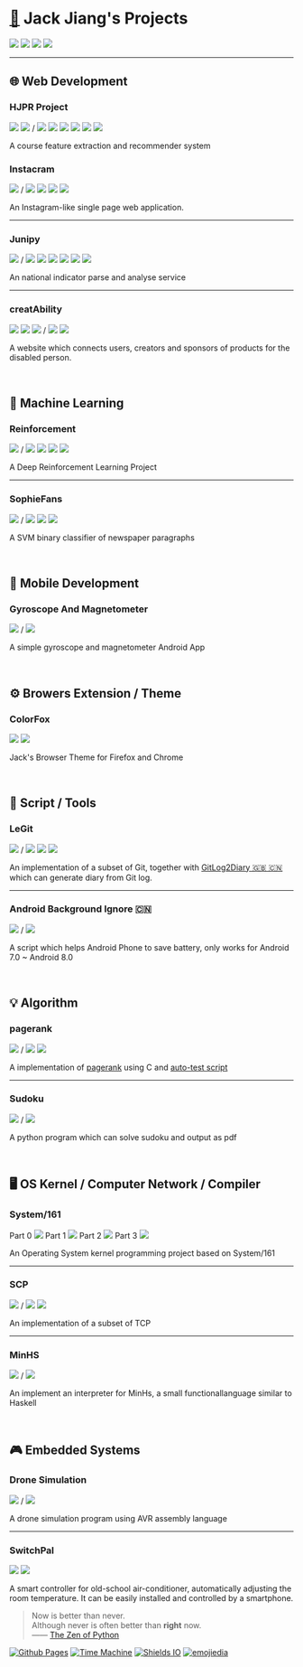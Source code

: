 # [🏡](http://www.jackjyq.com/) Jack Jiang's Projects

[![](./data/link-badge.svg)](https://www.linkedin.com/in/jiangyiqun/)
[![](./data/github-badge.svg)](https://github.com/jiangyiqun/)
[![](./data/bitbucket-badge.svg)](https://bitbucket.org/jiangyiqun/)
![](./data/email-badge.svg)

___

## 🌐 Web Development

### HJPR Project

[![](./data/code-badge.svg)](https://github.com/unsw-cse-comp3900-9900/capstone-project-hjpr)
[![](./data/detail-badge.svg)](https://unsw-cse-comp3900-9900.github.io/capstone-project-hjpr/)
/
[![](./data/react-badge.svg)](https://reactjs.org/)
[![](./data/bootstrap-badge.svg)](https://getbootstrap.com/)
[![](./data/flask-badge.svg)](https://flask.palletsprojects.com/en/1.1.x/)
[![](data/mlab-badge.svg)](https://mlab.com/)
[![](data/numpy-badge.svg)](https://numpy.org/)
[![](data/tensorflow-badge.svg)](https://www.tensorflow.org/)

A course feature extraction and recommender system

### Instacram

[![](./data/code-badge.svg)](https://github.com/Jiangyiqun/Instacram)
/
[![](./data/javascript-badge.svg)](https://developer.mozilla.org/en-US/docs/Web/JavaScript/)
[![](./data/bootstrap-badge.svg)](https://getbootstrap.com/)
[![](./data/flask-badge.svg)](https://flask.palletsprojects.com/en/1.1.x/)
[![](./data/sqlite-badge.svg)](https://www.sqlite.org/)

An Instagram-like single page web application.

___

### Junipy

[![](./data/code-badge.svg)](https://github.com/Jiangyiqun/Junipy/)
/
[![](./data/flask-badge.svg)](https://flask.palletsprojects.com/en/1.1.x/)
[![](data/mlab-badge.svg)](https://mlab.com/)
[![](data/shellscript-badge.svg)](https://en.wikipedia.org/wiki/Shell_script/)
[![](./data/javascript-badge.svg)](https://developer.mozilla.org/en-US/docs/Web/JavaScript/)
[![](./data/bootstrap-badge.svg)](https://getbootstrap.com/)
[![](data/numpy-badge.svg)](https://numpy.org/)

An national indicator parse and analyse service

___

### creatAbility 

[![](./data/demo-badge.svg)](https://jiangyiqun.github.io/creatAbility)
[![](./data/code-badge.svg)](https://github.com/Jiangyiqun/creatAbility)
[![](./data/detail-badge.svg)](https://docs.google.com/presentation/d/154vG6Gu8ruqlebuwhlM-xXLeUX3fDV1Hd3adItWseq4/edit#slide=id.p)
/
[![](./data/react-badge.svg)](https://reactjs.org/)
[![](./data/bootstrap-badge.svg)](https://getbootstrap.com/)

A website which connects users, creators and sponsors of products for the disabled person. 

<br/>

## 🔮 Machine Learning

### Reinforcement

[![](./data/code-badge.svg)](https://github.com/Jiangyiqun/Reinforcement)
/
[![](data/tensorflow-badge.svg)](https://www.tensorflow.org/)
[![](data/gym-badge.svg)](https://gym.openai.com/)
[![](data/numpy-badge.svg)](https://numpy.org/)
[![](data/colab-badge.svg)](https://colab.research.google.com)

A Deep Reinforcement Learning Project

___

### SophieFans

[![](./data/code-badge.svg)](https://github.com/Jiangyiqun/SophieFans/)
/
[![](data/skilearn-badge.svg)](https://scikit-learn.org)
[![](data/numpy-badge.svg)](https://numpy.org/)
[![](data/aws-badge.svg)](https://aws.amazon.com/)

A SVM binary classifier of newspaper paragraphs

<br/>

## 📱 Mobile Development

### Gyroscope And Magnetometer

[![](./data/code-badge.svg)](https://github.com/Jiangyiqun/COMP9336_Android/tree/master/gyroscope-and-magnetometer)
/
[![](data/android-badge.svg)](https://www.android.com/)

A simple gyroscope and magnetometer Android App

<br/>

## ⚙️ Browers Extension / Theme

### ColorFox

[![](./data/demo-badge.svg)](https://jiangyiqun.github.io/ColorFox/)
[![](./data/code-badge.svg)](https://github.com/Jiangyiqun/ColorFox)

Jack's Browser Theme for Firefox and Chrome

<br/>

## 📜 Script / Tools

### LeGit

[![](./data/code-badge.svg)](https://github.com/Jiangyiqun/COMP9041_Andrew/tree/master/ass1)
/
[![](data/perl-badge.svg)](https://www.perl.org/)
[![](data/shellscript-badge.svg)](https://en.wikipedia.org/wiki/Shell_script/)
[![](./data/git-badge.svg)](https://git-scm.com/)

An implementation of a subset of Git, together with [GitLog2Diary 🇬🇧 🇨🇳](https://github.com/Jiangyiqun/GitLog2Diary) which can generate diary from Git log.

___

### Android Background Ignore 🇨🇳

[![](./data/code-badge.svg)](https://github.com/Jiangyiqun/android_background_ignore)
/
[![](data/shellscript-badge.svg)](https://en.wikipedia.org/wiki/Shell_script/)

A script which helps Android Phone to save battery, only works for Android 7.0 ~ Android 8.0

<br/>

## 💡 Algorithm

### pagerank

[![](./data/code-badge.svg)](https://github.com/Jiangyiqun/COMP9024_C/tree/master/ass2/)
/
[![](data/c-badge.svg)](https://en.wikipedia.org/wiki/C_(programming_language))
[![](data/shellscript-badge.svg)](https://en.wikipedia.org/wiki/Shell_script/)

A implementation of [pagerank](https://github.com/Jiangyiqun/COMP9024_C/tree/master/ass2/submit) using C and [auto-test script](https://github.com/Jiangyiqun/COMP9024_C/tree/master/ass2/autotest)

___

### Sudoku

[![](./data/code-badge.svg)](https://github.com/Jiangyiqun/COMP9021_Python/tree/master/ass02)
/
[![](data/python-badge.svg)](https://www.python.org/)

A python program which can solve sudoku and output as pdf

<br/>

## 🖥️ OS Kernel / Computer Network / Compiler

### System/161

Part 0 [![](./data/code-badge.svg)](https://bitbucket.org/jiangyiqun/comp9201_os_asst0)
Part 1 [![](./data/code-badge.svg)](https://bitbucket.org/jiangyiqun/comp9201_os_asst1)
Part 2 [![](./data/code-badge.svg)](https://bitbucket.org/jiangyiqun/comp9201_os_asst2)
Part 3 [![](./data/code-badge.svg)](https://bitbucket.org/jiangyiqun/comp9201_os_asst3)

An Operating System kernel programming project based on System/161

___

### SCP

[![](./data/code-badge.svg)](https://github.com/Jiangyiqun/COMP9331_Socket/tree/master/ass/)
/
[![](data/python-badge.svg)](https://www.python.org/)
[![](./data/socket-badge.svg)](https://en.wikipedia.org/wiki/Network_socket/)

An implementation of a subset of TCP

___

### MinHS

[![](./data/code-badge.svg)](https://github.com/Jiangyiqun/COMP9161_Haskell)
/
[![](./data/haskell-badge.svg)](https://www.haskell.org/)

An implement an interpreter for MinHs,  a small functionallanguage similar to Haskell

<br/>

## 🎮 Embedded Systems

### Drone Simulation

[![](./data/code-badge.svg)](https://github.com/Jiangyiqun/COMP9032_AVR/tree/master/Project_1)
/
[![](data/avr-badge.svg)](https://www.microchip.com/webdoc/avrassembler/avrassembler.wb_instruction_list.html)

A drone simulation program using AVR assembly language

___

### SwitchPal

[![](./data/detail-badge.svg)](https://getswitchpal.com/)
[![](./data/video-badge.svg)](https://youtu.be/rex0af5_QrM/)

A smart controller for old-school air-conditioner, automatically adjusting the room temperature. It can be easily installed and controlled by a smartphone.

> Now is better than never. <br/>
> Although never is often better than **right** now.<br/>
> —— [The Zen of Python](https://www.python.org/dev/peps/pep-0020/)

[![Github Pages](data/pages-badge.svg)](https://pages.github.com/)
[![Time Machine](data/theme-badge.svg)](https://github.com/pages-themes/time-machine/)
[![Shields IO](data/shield-badge.svg)](https://shields.io/)
[![emojiedia](data/emojipedia-badge.svg)](https://emojipedia.org/)